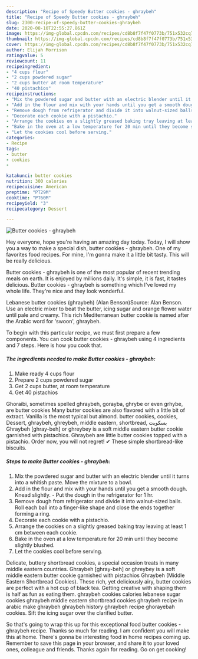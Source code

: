 ```yaml
---
description: "Recipe of Speedy Butter cookies - ghraybeh"
title: "Recipe of Speedy Butter cookies - ghraybeh"
slug: 2300-recipe-of-speedy-butter-cookies-ghraybeh
date: 2020-08-10T22:55:27.861Z
image: https://img-global.cpcdn.com/recipes/cd8b8f7f47f0773b/751x532cq70/butter-cookies-ghraybeh-recipe-main-photo.jpg
thumbnail: https://img-global.cpcdn.com/recipes/cd8b8f7f47f0773b/751x532cq70/butter-cookies-ghraybeh-recipe-main-photo.jpg
cover: https://img-global.cpcdn.com/recipes/cd8b8f7f47f0773b/751x532cq70/butter-cookies-ghraybeh-recipe-main-photo.jpg
author: Elijah Morrison
ratingvalue: 5
reviewcount: 11
recipeingredient:
- "4 cups flour"
- "2 cups powdered sugar"
- "2 cups butter at room temperature"
- "40 pistachios"
recipeinstructions:
- "Mix the powdered sugar and butter with an electric blender until it turns into a whitish paste. Move the mixture to a bowl."
- "Add in the flour and mix with your hands until you get a smooth dough. Knead slightly. Put the dough in the refrigerator for 1 hr."
- "Remove dough from refrigerator and divide it into walnut-sized balls. Roll each ball into a finger-like shape and close the ends together forming a ring."
- "Decorate each cookie with a pistachio."
- "Arrange the cookies on a slightly greased baking tray leaving at least 1 cm between each cookie."
- "Bake in the oven at a low temperature for 20 min until they become slightly blushed."
- "Let the cookies cool before serving."
categories:
- Recipe
tags:
- butter
- cookies
- 

katakunci: butter cookies  
nutrition: 300 calories
recipecuisine: American
preptime: "PT29M"
cooktime: "PT60M"
recipeyield: "3"
recipecategory: Dessert

---
```



![Butter cookies - ghraybeh](https://img-global.cpcdn.com/recipes/cd8b8f7f47f0773b/751x532cq70/butter-cookies-ghraybeh-recipe-main-photo.jpg)

Hey everyone, hope you're having an amazing day today. Today, I will show you a way to make a special dish, butter cookies - ghraybeh. One of my favorites food recipes. For mine, I'm gonna make it a little bit tasty. This will be really delicious.

Butter cookies - ghraybeh is one of the most popular of recent trending meals on earth. It is enjoyed by millions daily. It's simple, it is fast, it tastes delicious. Butter cookies - ghraybeh is something which I've loved my whole life. They're nice and they look wonderful.

Lebanese butter cookies (ghraybeh) (Alan Benson)Source: Alan Benson. Use an electric mixer to beat the butter, icing sugar and orange flower water until pale and creamy. This rich Mediterranean butter cookie is named after the Arabic word for &#39;swoon&#39;, ghraybeh.


To begin with this particular recipe, we must first prepare a few components. You can cook butter cookies - ghraybeh using 4 ingredients and 7 steps. Here is how you cook that.

<!--inarticleads1-->

##### The ingredients needed to make Butter cookies - ghraybeh:

1. Make ready 4 cups flour
1. Prepare 2 cups powdered sugar
1. Get 2 cups butter, at room temperature
1. Get 40 pistachios


Ghoraibi, sometimes spelled ghraybeh, gorayba, ghrybe or even grhybe, are butter cookies Many butter cookies are also flavored with a little bit of extract. Vanilla is the most typical but almond. butter cookies, cookies, Dessert, ghraybeh, ghreybeh, middle eastern, shortbread, بسكويت Ghraybeh [ghray-beh] or ghreybey is a soft middle eastern butter cookie garnished with pistachios. Ghraybeh are little butter cookies topped with a pistachio. Order now, you will not regret! ✔ These simple shortbread-like biscuits. 

<!--inarticleads2-->

##### Steps to make Butter cookies - ghraybeh:

1. Mix the powdered sugar and butter with an electric blender until it turns into a whitish paste. Move the mixture to a bowl.
1. Add in the flour and mix with your hands until you get a smooth dough. Knead slightly. - Put the dough in the refrigerator for 1 hr.
1. Remove dough from refrigerator and divide it into walnut-sized balls. Roll each ball into a finger-like shape and close the ends together forming a ring.
1. Decorate each cookie with a pistachio.
1. Arrange the cookies on a slightly greased baking tray leaving at least 1 cm between each cookie.
1. Bake in the oven at a low temperature for 20 min until they become slightly blushed.
1. Let the cookies cool before serving.


Delicate, buttery shortbread cookies, a special occasion treats in many middle eastern countries. Ghraybeh [ghray-beh] or ghreybey is a soft middle eastern butter cookie garnished with pistachios Ghraybeh (Middle Eastern Shortbread Cookies). These rich, yet deliciously airy, butter cookies are perfect with a hot cup of black tea. Getting creative with shaping them is half as fun as eating them. ghraybeh cookies calories lebanese sugar cookies ghraybeh middle eastern shortbread cookies ghraybeh recipe in arabic make ghraybeh ghraybeh history ghraybeh recipe ghorayebah cookies. Sift the icing sugar over the clarified butter. 

So that's going to wrap this up for this exceptional food butter cookies - ghraybeh recipe. Thanks so much for reading. I am confident you will make this at home. There's gonna be interesting food in home recipes coming up. Remember to save this page in your browser, and share it to your loved ones, colleague and friends. Thanks again for reading. Go on get cooking!
